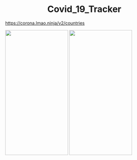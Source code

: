 
<h1 align="center">Covid_19_Tracker</h1>  

https://corona.lmao.ninja/v2/countries



<img src="https://user-images.githubusercontent.com/91980956/145772223-c5663d50-9b8c-4963-812f-e655079799a4.jpg" width="200" height="400" />
<img src="https://user-images.githubusercontent.com/91980956/146002135-ab6ede2c-4b1f-44c2-bdea-437dc1c395b6.jpg" width="200" height="400" />



